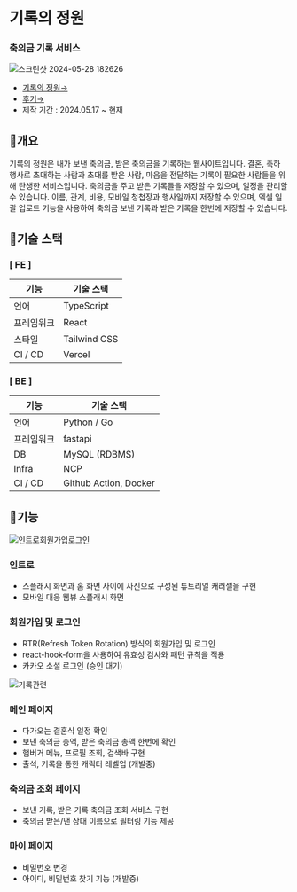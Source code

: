 # 기록의 정원
### 축의금 기록 서비스
![스크린샷 2024-05-28 182626](https://github.com/potenday-405/poten-fe/assets/57487175/9bb19d1d-3520-4891-a425-12fce32c8c04)

- [기록의 정원→](https://www.gardenr.kr/)
- [후기→](https://velog.io/@kangmin01/%EB%B9%84%EC%82%AC%EC%9D%B4%EB%93%9C-%ED%8F%AC%ED%85%90%EB%8D%B0%EC%9D%B4-405-%EC%99%84%EC%A3%BC-%ED%9B%84%EA%B8%B0)
- 제작 기간 : 2024.05.17 ~ 현재


## 🔸개요
기록의 정원은 내가 보낸 축의금, 받은 축의금을 기록하는 웹사이트입니다. 결혼, 축하 행사로 초대하는 사람과 초대를 받은 사람, 마음을 전달하는 기록이 필요한 사람들을 위해 탄생한 서비스입니다. 축의금을 주고 받은 기록들을 저장할 수 있으며, 일정을 관리할 수 있습니다. 이름, 관계, 비용, 모바일 청첩장과 행사일까지 저장할 수 있으며, 엑셀 일괄 업로드 기능을 사용하여 축의금 보낸 기록과 받은 기록을 한번에 저장할 수 있습니다.

## 🔸기술 스택
### [ FE ]
|기능|기술 스택|
|--|--|
|언어|TypeScript|
|프레임워크|React|
|스타일|Tailwind CSS|
|CI / CD|Vercel|

### [ BE ]
|기능|기술 스택|
|--|--|
|언어|Python / Go|
|프레임워크|fastapi|
|DB|MySQL (RDBMS)|
|Infra|NCP|
|CI / CD|Github Action, Docker|


## 🔸기능

![인트로회원가입로그인](https://github.com/potenday-405/poten-fe/assets/57487175/3e926eaa-add8-4fb2-b48a-d95f5ea9e790)

### 인트로
- 스플래시 화면과 홈 화면 사이에 사진으로 구성된 튜토리얼 캐러셀을 구현
- 모바일 대응 웹뷰 스플래시 화면

### 회원가입 및 로그인
- RTR(Refresh Token Rotation) 방식의 회원가입 및 로그인
- react-hook-form을 사용하여 유효성 검사와 패턴 규칙을 적용
- 카카오 소셜 로그인 (승인 대기)

![기록관련](https://github.com/potenday-405/poten-fe/assets/57487175/c66142f4-5d67-4d7e-9a32-8fb12a2867b0)

### 메인 페이지
- 다가오는 결혼식 일정 확인
- 보낸 축의금 총액, 받은 축의금 총액 한번에 확인
- 햄버거 메뉴, 프로필 조회, 검색바 구현
- 출석, 기록을 통한 캐릭터 레벨업 (개발중)

### 축의금 조회 페이지
- 보낸 기록, 받은 기록 축의금 조회 서비스 구현
- 축의금 받은/낸 상대 이름으로 필터링 기능 제공

### 마이 페이지
- 비밀번호 변경
- 아이디, 비밀번호 찾기 기능 (개발중)
